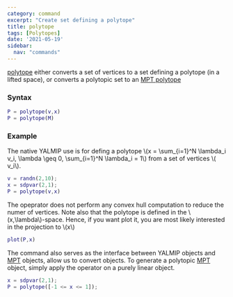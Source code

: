 ```yaml
---
category: command
excerpt: "Create set defining a polytope"
title: polytope
tags: [Polytopes]
date: '2021-05-19'
sidebar:
  nav: "commands"
---
```


[polytope](/command/polytope) either converts a set of vertices to a set defining a polytope (in a lifted space), or converts a polytopic set to an [MPT polytope](/command/mpt)

### Syntax

````matlab
P = polytope(v,x)
P = polytope(M)
````

### Example

The native YALMIP use is for defing a polytope \\(x = \sum_{i=1}^N \lambda_i v_i, \lambda \geq 0, \sum_{i=1}^N \lambda_i = 1\\) from a set of vertices \\( v_i\\).

````matlab
v = randn(2,10);
x = sdpvar(2,1);
P = polytope(v,x)
````

The opeprator does not perform any convex hull computation to reduce the numer of vertices. Note also that the polytope is defined in the \\(x,\lambda\\)-space. Hence, if you want plot it, you are most likely interested in the projection to \\(x\\)

````matlab
plot(P,x)
````

The command also serves as the interface between YALMIP objects and [MPT](/solver/MPT) objects, allow us to convert objects. To generate a polytopic [MPT](/solver/MPT) object, simply apply the operator on a purely linear object.

````matlab
x = sdpvar(2,1);
P = polytope([-1 <= x <= 1]);
````


